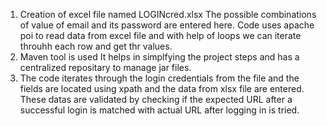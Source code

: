 1. Creation of excel file named LOGINcred.xlsx
   The possible combinations of value of email and its password are entered here.
   Code uses apache poi to read data from excel file and with help of loops we can iterate throuhh each row and get thr values.
2.  Maven tool is used
   It helps in simplfying the project steps and has a centralized repositary to manage jar files.
3. The code iterates through the login credentials from the file and the fields are located using xpath and the data from xlsx file are entered.
   These datas are validated by checking if the expected URL after a successful login is matched with actual URL after logging in is tried.
   
